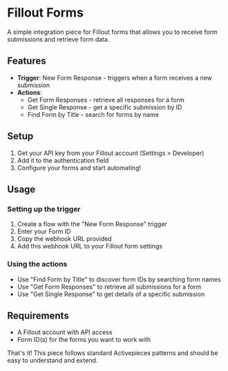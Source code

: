 # Fillout Forms

A simple integration piece for Fillout forms that allows you to receive form submissions and retrieve form data.

## Features

- **Trigger**: New Form Response - triggers when a form receives a new submission
- **Actions**:
  - Get Form Responses - retrieve all responses for a form
  - Get Single Response - get a specific submission by ID
  - Find Form by Title - search for forms by name

## Setup

1. Get your API key from your Fillout account (Settings > Developer)
2. Add it to the authentication field
3. Configure your forms and start automating!

## Usage

### Setting up the trigger
1. Create a flow with the "New Form Response" trigger
2. Enter your Form ID
3. Copy the webhook URL provided
4. Add this webhook URL to your Fillout form settings

### Using the actions
- Use "Find Form by Title" to discover form IDs by searching form names
- Use "Get Form Responses" to retrieve all submissions for a form
- Use "Get Single Response" to get details of a specific submission

## Requirements

- A Fillout account with API access
- Form ID(s) for the forms you want to work with

That's it! This piece follows standard Activepieces patterns and should be easy to understand and extend.